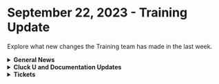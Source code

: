 # September 22, 2023 - Training Update

Explore what new changes the Training team has made in the last week.

<details>

<summary><strong>General News</strong></summary>

* Game Tip for the Week: If you played Final Fantasy XVI and you're wondering why it doesn't feel like the old ones you love, check out the Mistwalker RPGs like Blue Dragon and Lost Odyssey, made by the father of Final Fantasy. Especially if you have an Xbox.&#x20;
* Cluck U will continue its regular schedule next week:
  * Mondays: Rewst 101 @ 12pm EST + Rewst 104 @ 1:15pm EST
  * Tuesdays: Rewst 102 @ 12pm EST + Rewst 105 @ 1:15pm EST
  * Wednesdays: Rewst 103 @ 12pm EST + Rewst 106 @ 1:15pm EST
  * Thursdays: ROC AMA @ 11am EST
* Join us in our new [Cluck-U Discord channel](https://discord.com/channels/936789089703845988/1121465945295167588) if you have any questions, comments, or concerns!

</details>

<details>

<summary><strong>Cluck U and Documentation Updates</strong></summary>

**Cluck University**

* The team is back from an onsite with a TON of awesome ideas for the coming weeks and months! So here are a few teasers of what you can anticipate:
  * **Contributing to Documentation**: We're thrilled to open up our documentation for user contributions. Stay tuned for eligibility criteria and the ability to enhance our community knowledge base. Quick-Fix Contributions can be made today by clicking the "Edit on GitHub" within the three dots at the top right of any page! Check out our [Community Corner page for more information](broken-reference).
  * **200 Series Courses**: These courses will focus on a deep dive into programming concepts, data types, and anti-patterns. Perfect for those looking to optimize their workflows and ensure responsible product use. Look forward to the 201, coming in October!
  * **More Electives**: These specialized modules will address specific skills and use cases, providing a more tailored learning experience.

**Documentation**

* [Open Mic - September 15th Video and Page Added](../../roc-open-mics/2023-roc-open-mics/september-15-2023-if-you-smell-what-the-roc-is-cooking-pt.2.md)
* Updates and Fixes
  * Updated Capitalization for ConnectWise pages.
  * Fixed formatting and links on the [OpenAI Ticket Categorization](../../../prebuilt-automations/existing-crate-documentation/openai-ticket-categorisation-setup.md) and [OpenAI Ticket Sentiment](../../../prebuilt-automations/existing-crate-documentation/openai-ticket-sentiment-setup.md) crate pages.

</details>

<details>

<summary><strong>Tickets</strong></summary>

With the ROC now using Halo for their ticketing system, this is when you should find a ticket created for you!

* [x] A discussion with a ROC engineer that doesn't result in a fix on first discussion
* [x] If you have a call to troubleshoot, create workflows or other ROC work
* [x] For all onboarding or expansion work
* [x] If a call results in a new workflow idea or request

If you'd like to manually create a ticket yourself, review the "Rewst Support" section at the bottom of this page.

</details>
